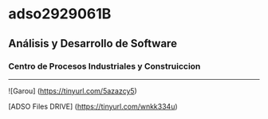 # adso2929061B

## Análisis y Desarrollo de Software

### Centro de Procesos Industriales y Construiccion

---

![Garou] (https://tinyurl.com/5azazcy5)

[ADSO Files DRIVE] (https://tinyurl.com/wnkk334u)
